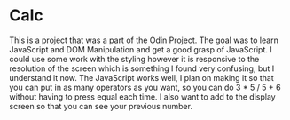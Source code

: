 # Calc 
This is a project that was a part of the Odin Project. The goal was to learn JavaScript and DOM Manipulation and get a good grasp of JavaScript. I 
could use some work with the styling however it is responsive to the resolution of the screen which is something I found very confusing, but I understand it now. 
The JavaScript works well, I plan on making it so that you can put in as many operators as you want, so you can do 3 * 5 / 5 + 6 without having to press equal 
each time. I also want to add to the display screen so that you can see your previous number.
